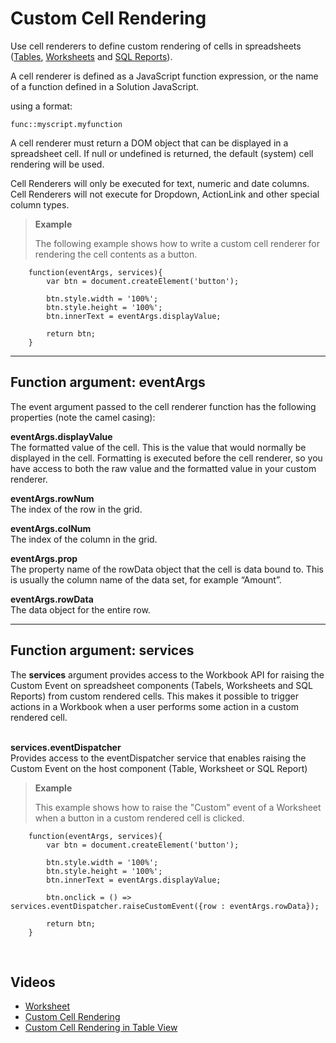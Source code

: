 # Custom Cell Rendering

Use cell renderers to define custom rendering of cells in spreadsheets ([Tables](../../tables.md), [Worksheets](../../worksheets.md) and [SQL Reports](../../sqlreports.md)).  

A cell renderer is defined as a JavaScript function expression, or the name of a function defined in a Solution JavaScript.

using a format: 

 ```
 func::myscript.myfunction
 ```

A cell renderer must return a DOM object that can be displayed in a spreadsheet cell. If null or undefined is returned, the default (system) cell rendering will be used. 

Cell Renderers will only be executed for text, numeric and date columns. Cell Renderers will not execute for Dropdown, ActionLink and other special column types.
<br/>

> **Example**
>
> The following example shows how to write a custom cell renderer for rendering the cell contents as a button.

        function(eventArgs, services){
            var btn = document.createElement('button');

            btn.style.width = '100%';
            btn.style.height = '100%';
            btn.innerText = eventArgs.displayValue;

            return btn;
        }

---

## Function argument: eventArgs

The event argument passed to the cell renderer function has the following properties (note the camel casing):
<br/>

**eventArgs.displayValue**  
The formatted value of the cell. This is the value that would normally be displayed in the cell. Formatting is executed before the cell renderer, so you have access to both the raw value and the formatted value in your custom renderer.

**eventArgs.rowNum**  
The index of the row in the grid.

**eventArgs.colNum**  
The index of the column in the grid.

**eventArgs.prop**  
The property name of the rowData object that the cell is data bound to. This is usually the column name of the data set, for example “Amount”.

**eventArgs.rowData**  
The data object for the entire row.

---

## Function argument: services

The **services** argument provides access to the Workbook API for raising the Custom Event on spreadsheet components (Tabels, Worksheets and SQL Reports) from custom rendered cells. This makes it possible to trigger actions in a Workbook when a user performs some action in a custom rendered cell.  
<br/>

**services.eventDispatcher**  
Provides access to the eventDispatcher service that enables raising the Custom Event on the host component (Table, Worksheet or SQL Report)

> **Example**
>
> This example shows how to raise the "Custom" event of a Worksheet when a button in a custom rendered cell is clicked.

        function(eventArgs, services){
            var btn = document.createElement('button');

            btn.style.width = '100%';
            btn.style.height = '100%';
            btn.innerText = eventArgs.displayValue;

            btn.onclick = () => services.eventDispatcher.raiseCustomEvent({row : eventArgs.rowData});

            return btn;
        }



<br/>

## Videos
* [Worksheet](../../../videos/worksheet.md)
* [Custom Cell Rendering](https://profitbasedocs.blob.core.windows.net/videos/Spreadsheet%20-%20Column%20Properties%20-%20Custom%20Cell%20Renderer.mp4)
* [Custom Cell Rendering in Table View](https://profitbasedocs.blob.core.windows.net/videos/Table%20View%20-%20Custom%20Cell%20Renderer.mp4)